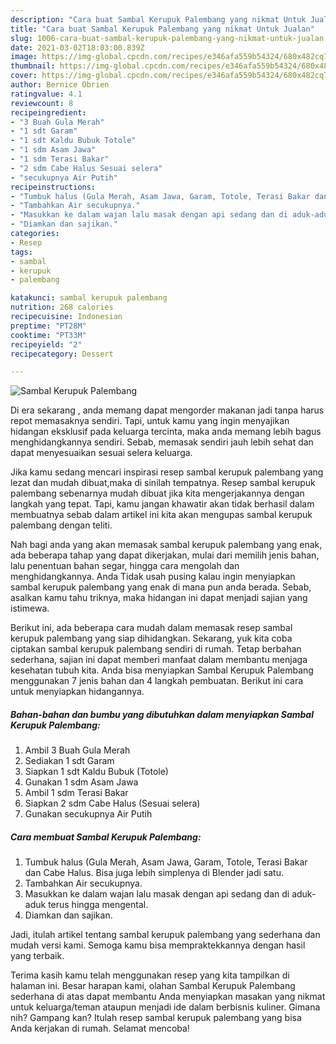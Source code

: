 ```yaml
---
description: "Cara buat Sambal Kerupuk Palembang yang nikmat Untuk Jualan"
title: "Cara buat Sambal Kerupuk Palembang yang nikmat Untuk Jualan"
slug: 1006-cara-buat-sambal-kerupuk-palembang-yang-nikmat-untuk-jualan
date: 2021-03-02T18:03:00.839Z
image: https://img-global.cpcdn.com/recipes/e346afa559b54324/680x482cq70/sambal-kerupuk-palembang-foto-resep-utama.jpg
thumbnail: https://img-global.cpcdn.com/recipes/e346afa559b54324/680x482cq70/sambal-kerupuk-palembang-foto-resep-utama.jpg
cover: https://img-global.cpcdn.com/recipes/e346afa559b54324/680x482cq70/sambal-kerupuk-palembang-foto-resep-utama.jpg
author: Bernice Obrien
ratingvalue: 4.1
reviewcount: 8
recipeingredient:
- "3 Buah Gula Merah"
- "1 sdt Garam"
- "1 sdt Kaldu Bubuk Totole"
- "1 sdm Asam Jawa"
- "1 sdm Terasi Bakar"
- "2 sdm Cabe Halus Sesuai selera"
- "secukupnya Air Putih"
recipeinstructions:
- "Tumbuk halus (Gula Merah, Asam Jawa, Garam, Totole, Terasi Bakar dan Cabe Halus. Bisa juga lebih simplenya di Blender jadi satu."
- "Tambahkan Air secukupnya."
- "Masukkan ke dalam wajan lalu masak dengan api sedang dan di aduk-aduk terus hingga mengental."
- "Diamkan dan sajikan."
categories:
- Resep
tags:
- sambal
- kerupuk
- palembang

katakunci: sambal kerupuk palembang 
nutrition: 268 calories
recipecuisine: Indonesian
preptime: "PT28M"
cooktime: "PT33M"
recipeyield: "2"
recipecategory: Dessert

---
```



![Sambal Kerupuk Palembang](https://img-global.cpcdn.com/recipes/e346afa559b54324/680x482cq70/sambal-kerupuk-palembang-foto-resep-utama.jpg)

Di era  sekarang , anda memang dapat mengorder makanan jadi tanpa harus repot memasaknya sendiri. Tapi, untuk kamu yang ingin menyajikan hidangan eksklusif pada keluarga tercinta, maka anda memang lebih bagus menghidangkannya sendiri. Sebab, memasak sendiri jauh lebih sehat dan dapat menyesuaikan sesuai selera keluarga.

Jika kamu sedang mencari inspirasi resep sambal kerupuk palembang yang lezat dan mudah dibuat,maka di sinilah tempatnya. Resep sambal kerupuk palembang  sebenarnya mudah dibuat jika kita mengerjakannya dengan langkah yang tepat. Tapi, kamu jangan khawatir akan tidak berhasil dalam membuatnya 
sebab dalam artikel ini kita akan mengupas sambal kerupuk palembang dengan teliti.  



Nah bagi anda yang akan memasak sambal kerupuk palembang yang enak, ada beberapa tahap yang dapat dikerjakan, mulai dari memilih jenis bahan, lalu penentuan bahan segar, hingga cara mengolah dan menghidangkannya. Anda Tidak usah pusing kalau ingin menyiapkan sambal kerupuk palembang yang enak di mana pun anda berada. Sebab, asalkan kamu  tahu triknya, maka hidangan ini dapat menjadi sajian yang istimewa.

Berikut ini, ada beberapa cara mudah dalam memasak resep sambal kerupuk palembang yang siap dihidangkan. Sekarang, yuk kita coba ciptakan sambal kerupuk palembang sendiri di rumah. Tetap berbahan sederhana, sajian ini dapat memberi manfaat dalam membantu menjaga kesehatan tubuh kita. Anda bisa menyiapkan Sambal Kerupuk Palembang menggunakan 7 jenis bahan dan 4 langkah pembuatan. Berikut ini cara untuk menyiapkan hidangannya.

<!--inarticleads1-->

##### Bahan-bahan dan bumbu yang dibutuhkan dalam menyiapkan Sambal Kerupuk Palembang:

1. Ambil 3 Buah Gula Merah
1. Sediakan 1 sdt Garam
1. Siapkan 1 sdt Kaldu Bubuk (Totole)
1. Gunakan 1 sdm Asam Jawa
1. Ambil 1 sdm Terasi Bakar
1. Siapkan 2 sdm Cabe Halus (Sesuai selera)
1. Gunakan secukupnya Air Putih




<!--inarticleads2-->

##### Cara membuat Sambal Kerupuk Palembang:

1. Tumbuk halus (Gula Merah, Asam Jawa, Garam, Totole, Terasi Bakar dan Cabe Halus. Bisa juga lebih simplenya di Blender jadi satu.
1. Tambahkan Air secukupnya.
1. Masukkan ke dalam wajan lalu masak dengan api sedang dan di aduk-aduk terus hingga mengental.
1. Diamkan dan sajikan.




Jadi, itulah artikel tentang  sambal kerupuk palembang  yang sederhana dan mudah versi kami. Semoga kamu bisa mempraktekkannya dengan hasil yang terbaik. 

Terima kasih kamu telah menggunakan resep yang kita tampilkan di halaman ini. Besar harapan kami, olahan  Sambal Kerupuk Palembang sederhana di atas dapat membantu Anda menyiapkan masakan yang nikmat untuk keluarga/teman ataupun menjadi ide dalam berbisnis kuliner. Gimana nih? Gampang kan? Itulah resep sambal kerupuk palembang yang bisa Anda kerjakan di rumah. Selamat mencoba!

